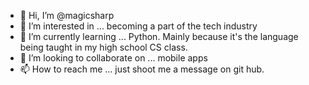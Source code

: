 - 👋 Hi, I’m @magicsharp
- 👀 I’m interested in ... becoming a part of the tech industry
- 🌱 I’m currently learning ... Python. Mainly because it's the language being taught in my high school CS class. 
- 💞️ I’m looking to collaborate on ... mobile apps
- 📫 How to reach me ... just shoot me a message on git hub.

<!---
magicsharp/magicsharp is a ✨ special ✨ repository because its `README.md` (this file) appears on your GitHub profile.
You can click the Preview link to take a look at your changes.
--->
